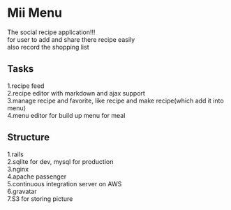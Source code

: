 
Mii Menu
================

The social recipe application!!!  
for user to add and share there recipe easily  
also record the shopping list  

Tasks
----------------

1.recipe feed  
2.recipe editor with markdown and ajax support  
3.manage recipe and favorite, like recipe and make recipe(which add it into menu)  
4.menu editor for build up menu for meal  

Structure
----------------

1.rails  
2.sqlite for dev, mysql for production  
3.nginx  
4.apache passenger  
5.continuous integration server on AWS  
6.gravatar  
7.S3 for storing picture  

